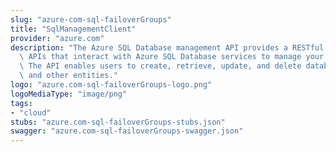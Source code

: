 ```yaml
---
slug: "azure-com-sql-failoverGroups"
title: "SqlManagementClient"
provider: "azure.com"
description: "The Azure SQL Database management API provides a RESTful set of web\
  \ APIs that interact with Azure SQL Database services to manage your databases.\
  \ The API enables users to create, retrieve, update, and delete databases, servers,\
  \ and other entities."
logo: "azure.com-sql-failoverGroups-logo.png"
logoMediaType: "image/png"
tags:
- "cloud"
stubs: "azure.com-sql-failoverGroups-stubs.json"
swagger: "azure.com-sql-failoverGroups-swagger.json"
---
```

